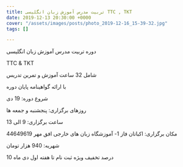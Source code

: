 ```yaml
---
title: تربیت مدرس آموزش زبان انگلیسی TTC , TKT
date: 2019-12-13 20:30:00 +0000
cover: "/assets/images/posts/photo_2019-12-16_15-39-32.jpg"
tags: []

---
```

دوره تربیت مدرس آموزش زبان انگلیسی 

TTC & TKT 

شامل 32 ساعت آموزش و تمرین تدریس 

با ارائه گواهینامه پایان دوره

شروع دوره: 19 دی

روزهای برگزاری: پنجشنبه و جمعه ها

ساعت برگزاری: 9 الی 13

مکان برگزاری: اکباتان فاز 1- آموزشگاه زبان های خارجی افق مهر 44649619

شهریه: 940 هزار تومان 

10 درصد تخفیف ویژه ثبت نام تا هفته اول دی ماه